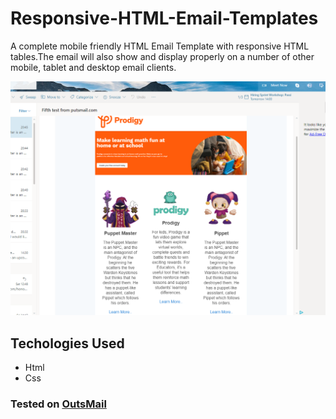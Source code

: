 # Responsive-HTML-Email-Templates
A complete mobile friendly HTML Email Template with responsive HTML tables.The email will also show and display properly on a number of other mobile, tablet and desktop email clients.

![Page One](Screenshot.png?raw=true "Screenshot in mail box")


## Techologies Used

* Html
* Css


### Tested on [OutsMail](https://putsmail.com/)

